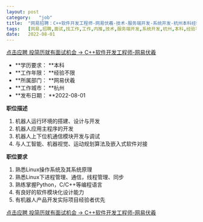 ```yaml
---
layout:	post
category:	"job"
title:	"网易招聘：C++软件开发工程师-网易伏羲-技术-服务端开发-系统开发-杭州本科经验不限"
tags:	[网易,招聘,面试,找工作,工作,内推,技术,服务端开发,系统开发,杭州,本科,经验不限]
date:	2022-08-01
---
```


[点击应聘 投简历就有面试机会 -> C++软件开发工程师-网易伏羲](http://mobile.bole.netease.com/bole/boleDetail?id=40525&employeeId=346f03c3cda5f04c&key=all)



- **学历要求： **本科
- **工作年限： **经验不限
- **所属部门： **网易伏羲
- **工作城市： **杭州
- **发布日期： **2022-08-01



**职位描述**
1. 机器人运行环境的搭建、设计与开发
2. 机器人应用主程序的开发
3. 机器人上下位机通信模块开发与调试
4. 与人工智能、机器视觉、运动规划算法及嵌入式软件对接



**职位要求**
1. 熟悉Linux操作系统及其系统原理
2. 熟悉Linux下进程管理、通信，线程管理、同步
3. 熟练掌握Python，C/C++等编程语言
4. 有良好的软件模块化设计能力
5. 有机器人产品开发实际项目经验者优先



[点击应聘 投简历就有面试机会 -> C++软件开发工程师-网易伏羲](http://mobile.bole.netease.com/bole/boleDetail?id=40525&employeeId=346f03c3cda5f04c&key=all)